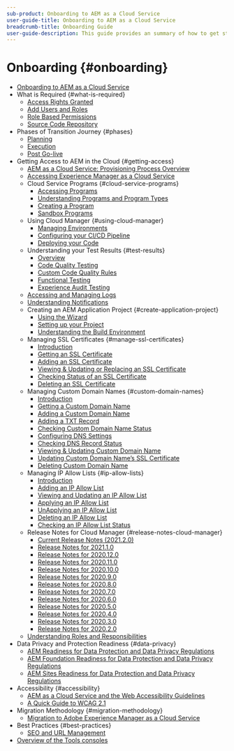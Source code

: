```yaml
---
sub-product: Onboarding to AEM as a Cloud Service
user-guide-title: Onboarding to AEM as a Cloud Service
breadcrumb-title: Onboarding Guide
user-guide-description: This guide provides an summary of how to get started with Experience Manager as a Cloud Service, including how to get access and important data protection information.
---
```


# Onboarding {#onboarding}

+ [Onboarding to AEM as a Cloud Service](/help/onboarding/home.md)
+ What is Required {#what-is-required}
  + [Access Rights Granted](what-is-required/access-rights-granted.md)
  + [Add Users and Roles](what-is-required/add-users-roles.md)
  + [Role Based Permissions](what-is-required/role-based-permissions.md)
  + [Source Code Repository](what-is-required/source-code-repository.md)
+ Phases of Transition Journey {#phases}
  + [Planning](https://experienceleague.adobe.com/docs/experience-manager-cloud-service/moving/phases/planning.html)
  + [Execution](https://experienceleague.adobe.com/docs/experience-manager-cloud-service/moving/phases/execution.html)
  + [Post Go-live](https://experienceleague.adobe.com/docs/experience-manager-cloud-service/moving/phases/post-go-live.html)
+ Getting Access to AEM in the Cloud {#getting-access}  
  + [AEM as a Cloud Service: Provisioning Process Overview](getting-access-to-aem-in-cloud/provisioning-process-overview.md)
  + [Accessing Experience Manager as a Cloud Service](getting-access-to-aem-in-cloud/navigation.md)
  + Cloud Service Programs {#cloud-service-programs}
    + [Accessing Programs](getting-access-to-aem-in-cloud/first-time-login.md)
    + [Understanding Programs and Program Types](getting-access-to-aem-in-cloud/understand-program-types.md)
    + [Creating a Program](getting-access-to-aem-in-cloud/creating-a-program.md)
    + [Sandbox Programs](getting-access-to-aem-in-cloud/sandbox-programs.md)
  + Using Cloud Manager {#using-cloud-manager}
    + [Managing Environments](https://experienceleague.adobe.com/docs/experience-manager-cloud-service/implementing/using-cloud-manager/manage-environments.html)
    + [Configuring your CI/CD Pipeline](https://experienceleague.adobe.com/docs/experience-manager-cloud-service/implementing/using-cloud-manager/configure-pipeline.html)
    + [Deploying your Code](https://experienceleague.adobe.com/docs/experience-manager-cloud-service/implementing/using-cloud-manager/deploy-code.html)
  + Understanding your Test Results {#test-results}
    + [Overview](https://experienceleague.adobe.com/docs/experience-manager-cloud-service/implementing/using-cloud-manager/test-results/overview-test-results.html)
    + [Code Quality Testing](https://experienceleague.adobe.com/docs/experience-manager-cloud-service/implementing/using-cloud-manager/test-results/code-quality-testing.html)
    + [Custom Code Quality Rules](https://experienceleague.adobe.com/docs/experience-manager-cloud-service/implementing/using-cloud-manager/test-results/custom-code-quality-rules.html)
    + [Functional Testing](https://experienceleague.adobe.com/docs/experience-manager-cloud-service/implementing/using-cloud-manager/test-results/functional-testing.html)
    + [Experience Audit Testing](https://experienceleague.adobe.com/docs/experience-manager-cloud-service/implementing/using-cloud-manager/test-results/experience-audit-testing.html)  
  + [Accessing and Managing Logs](https://experienceleague.adobe.com/docs/experience-manager-cloud-service/implementing/using-cloud-manager/manage-logs.html)
  + [Understanding Notifications](https://experienceleague.adobe.com/docs/experience-manager-cloud-service/implementing/using-cloud-manager/notifications.html)
  + Creating an AEM Application Project {#create-application-project}
    + [Using the Wizard](getting-access-to-aem-in-cloud/using-the-wizard.md)
    + [Setting up your Project](getting-access-to-aem-in-cloud/setting-up-project.md)
    + [Understanding the Build Environment](getting-access-to-aem-in-cloud/build-environment-details.md)
  + Managing SSL Certificates {#manage-ssl-certificates}
    + [Introduction](https://experienceleague.adobe.com/docs/experience-manager-cloud-service/implementing/using-cloud-manager/manage-ssl-certificates/introduction.html)
    + [Getting an SSL Certificate](https://experienceleague.adobe.com/docs/experience-manager-cloud-service/implementing/using-cloud-manager/manage-ssl-certificates/get-ssl-certificate.html)
    + [Adding an SSL Certificate](https://experienceleague.adobe.com/docs/experience-manager-cloud-service/implementing/using-cloud-manager/manage-ssl-certificates/add-ssl-certificate.html)
    + [Viewing &  Updating or Replacing an SSL Certificate](https://experienceleague.adobe.com/docs/experience-manager-cloud-service/implementing/using-cloud-manager/manage-ssl-certificates/view-update-replace-ssl-certificate.html)
    + [Checking Status of an SSL Certificate](https://experienceleague.adobe.com/docs/experience-manager-cloud-service/implementing/using-cloud-manager/manage-ssl-certificates/check-status-ssl-certificate.html)  
    + [Deleting an SSL Certificate](https://experienceleague.adobe.com/docs/experience-manager-cloud-service/implementing/using-cloud-manager/manage-ssl-certificates/delete-ssl-certificate.html)
  + Managing Custom Domain Names {#custom-domain-names}
    + [Introduction](https://experienceleague.adobe.com/docs/experience-manager-cloud-service/implementing/using-cloud-manager/custom-domain-names/introduction.html)
    + [Getting a Custom Domain Name](https://experienceleague.adobe.com/docs/experience-manager-cloud-service/implementing/using-cloud-manager/custom-domain-names/get-custom-domain-name.html)
    + [Adding a Custom Domain Name](https://experienceleague.adobe.com/docs/experience-manager-cloud-service/implementing/using-cloud-manager/custom-domain-names/add-custom-domain-name.html)
    + [Adding a TXT Record](https://experienceleague.adobe.com/docs/experience-manager-cloud-service/implementing/using-cloud-manager/custom-domain-names/add-text-record.html)
    + [Checking Custom Domain Name Status](https://experienceleague.adobe.com/docs/experience-manager-cloud-service/implementing/using-cloud-manager/custom-domain-names/check-domain-name-status.html)
    + [Configuring DNS Settings](https://experienceleague.adobe.com/docs/experience-manager-cloud-service/implementing/using-cloud-manager/custom-domain-names/configure-dns-settings.html)  
    + [Checking DNS Record Status](https://experienceleague.adobe.com/docs/experience-manager-cloud-service/implementing/using-cloud-manager/custom-domain-names/check-dns-record-status.html)
    + [Viewing & Updating Custom Domain Name](https://experienceleague.adobe.com/docs/experience-manager-cloud-service/implementing/using-cloud-manager/custom-domain-names/view-update-replace-custom-domain-name.html)
    + [Updating Custom Domain Name’s SSL Certificate](https://experienceleague.adobe.com/docs/experience-manager-cloud-service/implementing/using-cloud-manager/custom-domain-names/update-cdn-ssl-certificate.html)
    + [Deleting Custom Domain Name](https://experienceleague.adobe.com/docs/experience-manager-cloud-service/implementing/using-cloud-manager/custom-domain-names/delete-custom-domain-name.html)
  + Managing IP Allow Lists {#ip-allow-lists}
    + [Introduction](https://experienceleague.adobe.com/docs/experience-manager-cloud-service/implementing/using-cloud-manager/ip-allow-lists/introduction.html)
    + [Adding an IP Allow List](https://experienceleague.adobe.com/docs/experience-manager-cloud-service/implementing/using-cloud-manager/ip-allow-lists/add-ip-allow-lists.html)
    + [Viewing and Updating an IP Allow List](https://experienceleague.adobe.com/docs/experience-manager-cloud-service/implementing/using-cloud-manager/ip-allow-lists/view-update-ip-allow-list.html)
    + [Applying an IP Allow List](https://experienceleague.adobe.com/docs/experience-manager-cloud-service/implementing/using-cloud-manager/ip-allow-lists/apply-allow-list.html)
    + [UnApplying an IP Allow List](https://experienceleague.adobe.com/docs/experience-manager-cloud-service/implementing/using-cloud-manager/ip-allow-lists/unapply-ip-allow-list.html)  
    + [Deleting an IP Allow List](https://experienceleague.adobe.com/docs/experience-manager-cloud-service/implementing/using-cloud-manager/ip-allow-lists/delete-ip-allow-list.html)
    + [Checking an IP Allow List Status](https://experienceleague.adobe.com/docs/experience-manager-cloud-service/implementing/using-cloud-manager/ip-allow-lists/check-ip-allow-list-status.html)
  + Release Notes for Cloud Manager {#release-notes-cloud-manager}
    + [Current Release Notes (2021.2.0)](/help/onboarding/release-notes-cloud-manager/release-notes-cm-current.md)
    + [Release Notes for 2021.1.0](/help/onboarding/release-notes-cloud-manager/release-notes-cm-2021-1-0.md)
    + [Release Notes for 2020.12.0](/help/onboarding/release-notes-cloud-manager/release-notes-cm-2020-12-0.md)
    + [Release Notes for 2020.11.0](/help/onboarding/release-notes-cloud-manager/release-notes-cm-2020-11-0.md)
    + [Release Notes for 2020.10.0](/help/onboarding/release-notes-cloud-manager/release-notes-cm-2020-10-0.md)
    + [Release Notes for 2020.9.0](/help/onboarding/release-notes-cloud-manager/release-notes-cm-2020-9-0.md)
    + [Release Notes for 2020.8.0](/help/onboarding/release-notes-cloud-manager/release-notes-cm-2020-8-0.md)
    + [Release Notes for 2020.7.0](/help/onboarding/release-notes-cloud-manager/release-notes-cm-2020-7-0.md)
    + [Release Notes for 2020.6.0](/help/onboarding/release-notes-cloud-manager/release-notes-cm-2020-6-0.md)
    + [Release Notes for 2020.5.0](/help/onboarding/release-notes-cloud-manager/release-notes-cm-2020-5-0.md)
    + [Release Notes for 2020.4.0](/help/onboarding/release-notes-cloud-manager/release-notes-cm-2020-4-0.md)
    + [Release Notes for 2020.3.0](/help/onboarding/release-notes-cloud-manager/release-notes-cm-2020-3-0.md)
    + [Release Notes for 2020.2.0](/help/onboarding/release-notes-cloud-manager/release-notes-cm-2020-2-0.md)
  + [Understanding Roles and Responsibilities](getting-access-to-aem-in-cloud/roles-responsibilities.md)
+ Data Privacy and Protection Readiness {#data-privacy}
  + [AEM Readiness for Data Protection and Data Privacy Regulations](data-privacy-and-protection-readiness/aem-readiness.md)
  + [AEM Foundation Readiness for Data Protection and Data Privacy Regulations](data-privacy-and-protection-readiness/foundation-readiness.md)
  + [AEM Sites Readiness for Data Protection and Data Privacy Regulations](data-privacy-and-protection-readiness/sites-readiness.md)
+ Accessibility {#accessibility}
  + [AEM as a Cloud Service and the Web Accessibility Guidelines](accessibility/web-accessibility.md)
  + [A Quick Guide to WCAG 2.1](accessibility/quick-guide-wcag.md)
+ Migration Methodology {#migration-methodology}
  + [Migration to Adobe Experience Manager as a Cloud Service](migration-methodology/getting-started.md)
+ Best Practices {#best-practices}
  + [SEO and URL Management](best-practices/seo-and-url-management.md)
+ [Overview of the Tools consoles](tools-consoles.md)
